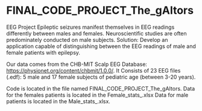 # FINAL_CODE_PROJECT_The_gAItors
EEG Project
Epileptic seizures manifest themselves in EEG readings differently between males and females. Neuroscientific studies are often predominately conducted on male subjects. Solution: Develop an application capable of distinguishing between the EEG readings of male and female patients with epilepsy.

Our data comes from the CHB-MIT Scalp EEG Database: https://physionet.org/content/chbmit/1.0.0/. It Consists of 23 EEG files (.edf): 5 male and 17 female subjects of pediatric age (between 3-20 years). 

Code is located in the file named FINAL_CODE_PROJECT_The_gAItors. 
Data for the females patients is located in the Female_stats_.xlsx
Data for male patients is located in the Male_stats_.xlsx.
